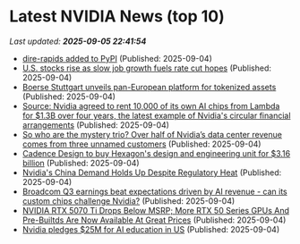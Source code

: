 # Latest NVIDIA News (top 10)
_Last updated: **2025-09-05 22:41:54**_

- [dire-rapids added to PyPI](https://pypi.org/project/dire-rapids/) (Published: 2025-09-04)
- [U.S. stocks rise as slow job growth fuels rate cut hopes](https://www.thestar.com.my/news/world/2025/09/05/us-stocks-rise-as-slow-job-growth-fuels-rate-cut-hopes) (Published: 2025-09-04)
- [Boerse Stuttgart unveils pan-European platform for tokenized assets](https://cointelegraph.com/news/boerse-stuttgart-seturion-pan-european-tokenized-assets) (Published: 2025-09-04)
- [Source: Nvidia agreed to rent 10,000 of its own AI chips from Lambda for $1.3B over four years, the latest example of Nvidia's circular financial arrangements](https://biztoc.com/x/26e506f2875a1f2f) (Published: 2025-09-04)
- [So who are the mystery trio? Over half of Nvidia’s data center revenue comes from three unnamed customers](https://www.techradar.com/pro/who-are-the-mystery-trio-over-half-of-nvidias-data-center-revenue-comes-from-three-unnamed-customers) (Published: 2025-09-04)
- [Cadence Design to buy Hexagon's design and engineering unit for $3.16 billion](https://www.channelnewsasia.com/business/cadence-design-buy-hexagons-design-and-engineering-unit-316-billion-5333611) (Published: 2025-09-04)
- [Nvidia's China Demand Holds Up Despite Regulatory Heat](https://finance.yahoo.com/news/nvidias-china-demand-holds-despite-215849211.html) (Published: 2025-09-04)
- [Broadcom Q3 earnings beat expectations driven by AI revenue - can its custom chips challenge Nvidia?](https://economictimes.indiatimes.com/news/international/us/avgo-stock-broadcom-q3-earnings-beat-expectations-ai-revenue-can-its-custom-chips-challenge-nvidia/articleshow/123706568.cms) (Published: 2025-09-04)
- [NVIDIA RTX 5070 Ti Drops Below MSRP; More RTX 50 Series GPUs And Pre-Builtds Are Now Available At Great Prices](https://wccftech.com/nvidia-rtx-5070-ti-drops-below-msrp-rtx-50-gpus-pre-builts-now-available-great-prices/) (Published: 2025-09-04)
- [Nvidia pledges $25M for AI education in US](https://biztoc.com/x/94d8f0e83d488863) (Published: 2025-09-04)
